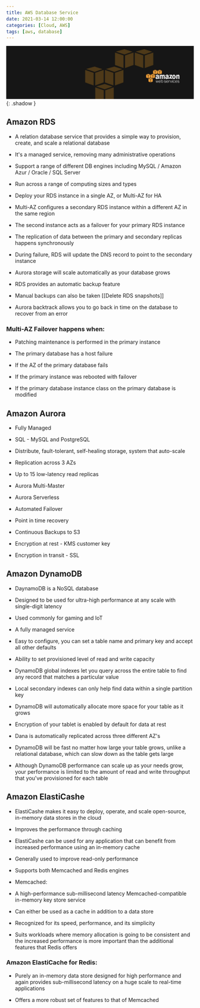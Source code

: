 ```yaml
---
title: AWS Database Service
date: 2021-03-14 12:00:00
categories: [Cloud, AWS]
tags: [aws, database]
---
```

<script defer data-domain="senad-d.github.io" src="https://plus.seki.ink/js/script.js"></script>
![](https://github.com/senad-d/senad-d.github.io/blob/main/_media/images/backgroun.png?raw=true){: .shadow }

## Amazon RDS

-   A relation database service that provides a simple way to provision, create, and scale a relational database
    
-   It's a managed service, removing many administrative operations
    
-   Support a range of different DB engines including MySQL / Amazon Azur / Oracle / SQL Server
    
-   Run across a range of computing sizes and types
    
-   Deploy your RDS instance in a single AZ, or Multi-AZ for HA
    
-   Multi-AZ configures a secondary RDS instance within a different AZ in the same region
    
-   The second instance acts as a failover for your primary RDS instance
    
-   The replication of data between the primary and secondary replicas happens synchronously
    
-   During failure, RDS will update the DNS record to point to the secondary instance
    
-   Aurora storage will scale automatically as your database grows
    
-   RDS provides an automatic backup feature
    
-   Manual backups can also be taken [[Delete RDS snapshots]]
    
-   Aurora backtrack allows you to go back in time on the database to recover from an error
    

### Multi-AZ Failover happens when:

-   Patching maintenance is performed in the primary instance
    
-   The primary database has a host failure
    
-   If the AZ of the primary database fails
    
-   If the primary instance was rebooted with failover
    
-   If the primary database instance class on the primary database is modified
    

## Amazon Aurora

-   Fully Managed
    
-   SQL - MySQL and PostgreSQL
    
-   Distribute, fault-tolerant, self-healing storage, system that auto-scale
    
-   Replication across 3 AZs
    
-   Up to 15 low-latency read replicas
    
-   Aurora Multi-Master
    
-   Aurora Serverless
    
-   Automated Failover
    
-   Point in time recovery
    
-   Continuous Backups to S3
    
-   Encryption at rest - KMS customer key
    
-   Encryption in transit - SSL
    

## Amazon DynamoDB

-   DaynamoDB is a NoSQL database
    
-   Designed to be used for ultra-high performance at any scale with single-digit latency
    
-   Used commonly for gaming and IoT
    
-   A fully managed service
    
-   Easy to configure, you can set a table name and primary key and accept all other defaults
    
-   Ability to set provisioned level of read and write capacity
    
-   DynamoDB global indexes let you query across the entire table to find any record that matches a particular value
    
-   Local secondary indexes can only help find data within a single partition key
    
-   DynamoDB will automatically allocate more space for your table as it grows
    
-   Encryption of your tablet is enabled by default for data at rest
    
-   Dana is automatically replicated across three different AZ's
    
-   DynamoDB will be fast no matter how large your table grows, unlike a relational database, which can slow down as the table gets large
    
-   Although DynamoDB performance can scale up as your needs grow, your performance is limited to the amount of read and write throughput that you've provisioned for each table
    

## Amazon ElastiCashe

-   ElastiCashe makes it easy to deploy, operate, and scale open-source, in-memory data stores in the cloud
    
-   Improves the performance through caching
    
-   ElastiCashe can be used for any application that can benefit from increased performance using an in-memory cache
    
-   Generally used to improve read-only performance
    
-   Supports both Memcached and Redis engines
    

-   Memcached:
    

-   A high-performance sub-millisecond latency Memcached-compatible in-memory key store service
    
-   Can either be used as a cache in addition to a data store
    
-   Recognized for its speed, performance, and its simplicity
    
-   Suits workloads where memory allocation is going to be consistent and the increased performance is more important than the additional features that Redis offers
    

### Amazon ElastiCache for Redis:

- Purely an in-memory data store designed for high performance and again provides sub-millisecond latency on a huge scale to real-time applications
    
- Offers a more robust set of features to that of Memcached